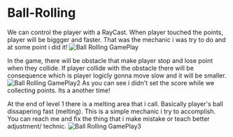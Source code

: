 # Ball-Rolling
We can control the player with a RayCast. When player touched the points, player will be biggger and faster. That was the mechanic i was try to do and at some point i did it! 
![Ball Rolling GamePlay](https://user-images.githubusercontent.com/87286877/169697861-515f0c20-00a4-472d-8e4d-14b3df71ce79.png)

In the game, there will be obstacle that make player stop and lose point when they collide.
If player collide with the obstacle there will be consequence which is player logicly gonna move slow and  it will be smaller.
![Ball Rolling GamePlay2](https://user-images.githubusercontent.com/87286877/169697868-419de2d6-85dc-4649-89c1-cc4d97ab6471.png)
As you can see i didn't set the score while we collecting points. Its a another time!

At the end of level 1 there is a melting area that i call. Basically player's ball dissapering fast (melting). This is a simple mechanic
i try to accomplish. You can reach me and fix the thing that i make mistake or teach better adjustment/ technic.
![Ball Rolling GamePlay3](https://user-images.githubusercontent.com/87286877/170008605-65639920-d5ba-4a47-98f2-db1efd014169.png)
